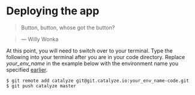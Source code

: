 # Deploying the app

> Button, button, whose got the button?

> — Willy Wonka

At this point, you will need to switch over to your terminal. Type the following into your terminal after you are in your code directory. Replace *your_env_name* in the example below with the environment name you specified [earlier](./environment_name.html).

```
$ git remote add catalyze git@git.catalyze.io:your_env_name-code.git
$ git push catalyze master
```


